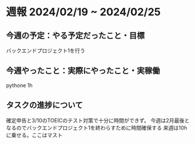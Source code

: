 # 週報 2024/02/19 ~ 2024/02/25
## 今週の予定：やる予定だったこと・目標

バックエンドプロジェクト1を行う

## 今週やったこと：実際にやったこと・実稼働

pythone 1h

## タスクの進捗について

確定申告と3/10のTOEICのテスト対策で十分に時間ができず。
今週は2月最後となるのでバックエンドプロジェクト1を終わらすために時間確保する
来週は10hに乗せる。ここはマスト


